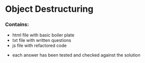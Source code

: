 # Object Destructuring
### Contains:
- html file with basic boiler plate
- txt file with written questions 
- js file with refactored code

* each answer has been tested and checked against the solution
